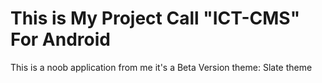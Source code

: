 # This is My Project Call "ICT-CMS" For Android
This is a noob application from me it's a Beta Version 
theme: Slate theme
